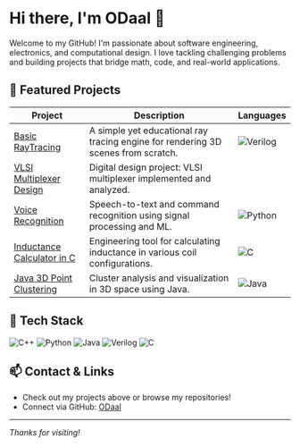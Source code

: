 # Hi there, I'm ODaal 👋

Welcome to my GitHub! I'm passionate about software engineering, electronics, and computational design. I love tackling challenging problems and building projects that bridge math, code, and real-world applications.

## 🚀 Featured Projects

| Project | Description | Languages |
| ------- | ----------- | --------- |
| [Basic RayTracing](https://github.com/ODaal/Basic_RayTracing) | A simple yet educational ray tracing engine for rendering 3D scenes from scratch. | ![Verilog](https://img.shields.io/badge/C++-blue?logo=cplusplus) |
| [VLSI Multiplexer Design](https://github.com/ODaal/VLSI-Multiplexer-Design-Project) | Digital design project: VLSI multiplexer implemented and analyzed.
| [Voice Recognition](https://github.com/ODaal/Voice-Recognition) | Speech-to-text and command recognition using signal processing and ML. | ![Python](https://img.shields.io/badge/Python-yellow?logo=python) |
| [Inductance Calculator in C](https://github.com/ODaal/Inductance-Calculator-in-C) | Engineering tool for calculating inductance in various coil configurations. | ![C](https://img.shields.io/badge/C-lightgrey?logo=c) |
| [Java 3D Point Clustering](https://github.com/ODaal/Java-3D-Point-Clustering) | Cluster analysis and visualization in 3D space using Java. | ![Java](https://img.shields.io/badge/Java-red?logo=java) |

## 🧰 Tech Stack

![C++](https://img.shields.io/badge/-C++-blue?logo=cplusplus)
![Python](https://img.shields.io/badge/-Python-yellow?logo=python)
![Java](https://img.shields.io/badge/-Java-red?logo=java)
![Verilog](https://img.shields.io/badge/-Verilog-green?logo=verilog)
![C](https://img.shields.io/badge/-C-lightgrey?logo=c)

## 📫 Contact & Links

- Check out my projects above or browse my repositories!
- Connect via GitHub: [ODaal](https://github.com/ODaal)

---

_Thanks for visiting!_
